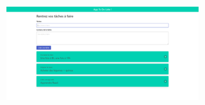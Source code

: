 ![Screenshot](https://github.com/AnneDupin/ToDoList_React/blob/main/FireShot%20Capture%20070%20-%20React%20App%20-%20localhost.png)
